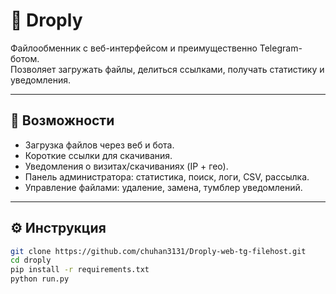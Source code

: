 # 📂 Droply

Файлообменник с веб-интерфейсом и преимущественно Telegram-ботом.  
Позволяет загружать файлы, делиться ссылками, получать статистику и уведомления.

---

## 🚀 Возможности
- Загрузка файлов через веб и бота.
- Короткие ссылки для скачивания.
- Уведомления о визитах/скачиваниях (IP + гео).
- Панель администратора: статистика, поиск, логи, CSV, рассылка.
- Управление файлами: удаление, замена, тумблер уведомлений.

---

## ⚙️ Инструкция
```bash
git clone https://github.com/chuhan3131/Droply-web-tg-filehost.git
cd droply
pip install -r requirements.txt
python run.py
